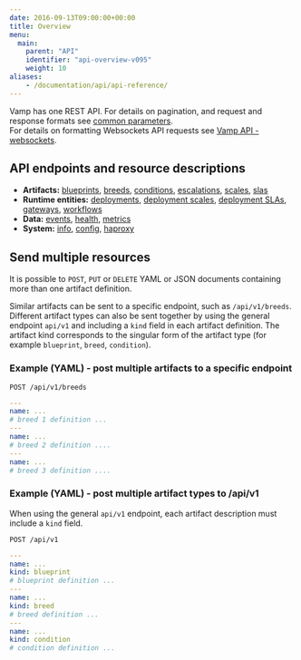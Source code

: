 ```yaml
---
date: 2016-09-13T09:00:00+00:00
title: Overview
menu:
  main:
    parent: "API"
    identifier: "api-overview-v095"
    weight: 10
aliases:
    - /documentation/api/api-reference/
---
```


Vamp has one REST API. For details on pagination, and request and response formats see [common parameters](/documentation/api/v0.9.5/using-the-api).  
For details on formatting Websockets API requests see [Vamp API - websockets](/documentation/api/v0.9.5/api-websockets/).

## API endpoints and resource descriptions

* **Artifacts:** [blueprints](/documentation/api/v0.9.5/api-blueprints), [breeds](/documentation/api/v0.9.5/api-breeds), [conditions](/documentation/api/v0.9.5/api-conditions), [escalations](/documentation/api/v0.9.5/api-escalations), [scales](/documentation/api/v0.9.5/api-scales), [slas](/documentation/api/v0.9.5/api-slas/)
* **Runtime entities:** [deployments](/documentation/api/v0.9.5/api-deployments), [deployment scales](/documentation/api/v0.9.5/api-deployment-scales), [deployment SLAs](/documentation/api/v0.9.5/api-deployment-slas), [gateways](/documentation/api/v0.9.5/api-gateways), [workflows](/documentation/api/v0.9.5/api-workflows)  
* **Data:** [events](/documentation/api/v0.9.5/api-events), [health](/documentation/api/v0.9.5/api-health), [metrics](/documentation/api/v0.9.5/api-metrics )
* **System:** [info](/documentation/api/v0.9.5/api-info), [config](/documentation/api/v0.9.5/api-config), [haproxy](/documentation/api/v0.9.5/api-haproxy)

## Send multiple resources

It is possible to `POST`, `PUT` or `DELETE` YAML or JSON documents containing more than one artifact definition.

Similar artifacts can be sent to a specific endpoint, such as `/api/v1/breeds`. Different artifact types can also be sent together by using the general endpoint `api/v1` and including a `kind` field in each artifact definition. The artifact kind corresponds to the singular form of the artifact type (for example `blueprint`, `breed`, `condition`).

### Example (YAML) - post multiple artifacts to a specific endpoint 

`POST /api/v1/breeds`

```yaml
---
name: ...
# breed 1 definition ...
---
name: ...
# breed 2 definition ....
---
name: ...
# breed 3 definition ....
```

### Example (YAML) - post multiple artifact types to /api/v1
When using the general `api/v1` endpoint, each artifact description  must include a `kind` field.

`POST /api/v1`

```yaml
---
name: ...
kind: blueprint
# blueprint definition ...
---
name: ...
kind: breed
# breed definition ...
---
name: ...
kind: condition
# condition definition ...
```
